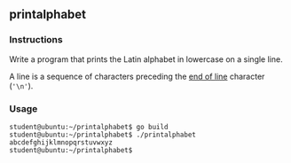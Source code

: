 ## printalphabet

### Instructions

Write a program that prints the Latin alphabet in lowercase on a single line.

A line is a sequence of characters preceding the [end of line](https://en.wikipedia.org/wiki/Newline) character (`'\n'`).

### Usage

```console
student@ubuntu:~/printalphabet$ go build
student@ubuntu:~/printalphabet$ ./printalphabet
abcdefghijklmnopqrstuvwxyz
student@ubuntu:~/printalphabet$
```
